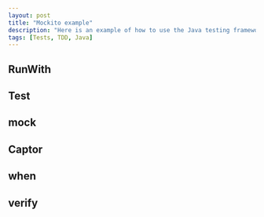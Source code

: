```yaml
---
layout: post
title: "Mockito example"
description: "Here is an example of how to use the Java testing framework Mockito"
tags: [Tests, TDD, Java]
---
```


## RunWith


## Test


## mock


## Captor


## when


## verify 

